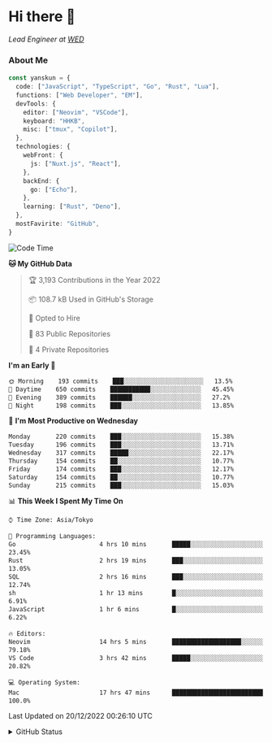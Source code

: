 # Hi there&nbsp;:wave:

_Lead Engineer at [WED](https://github.com/wedinc)_

### About Me

```ts
const yanskun = {
  code: ["JavaScript", "TypeScript", "Go", "Rust", "Lua"],
  functions: ["Web Developer", "EM"],
  devTools: {
    editor: ["Neovim", "VSCode"],
    keyboard: "HHKB",
    misc: ["tmux", "Copilot"],
  },
  technologies: {
    webFront: {
      js: ["Nuxt.js", "React"],
    },
    backEnd: {
      go: ["Echo"],
    },
    learning: ["Rust", "Deno"],
  },
  mostFavirite: "GitHub",
}
```

<!--START_SECTION:waka-->
![Code Time](http://img.shields.io/badge/Code%20Time-30%20hrs%2040%20mins-blue)

**🐱 My GitHub Data** 

> 🏆 3,193 Contributions in the Year 2022
 > 
> 📦 108.7 kB Used in GitHub's Storage 
 > 
> 💼 Opted to Hire
 > 
> 📜 83 Public Repositories 
 > 
> 🔑 4 Private Repositories  
 > 
**I'm an Early 🐤** 

```text
🌞 Morning    193 commits    ███░░░░░░░░░░░░░░░░░░░░░░   13.5% 
🌆 Daytime    650 commits    ███████████░░░░░░░░░░░░░░   45.45% 
🌃 Evening    389 commits    ██████░░░░░░░░░░░░░░░░░░░   27.2% 
🌙 Night      198 commits    ███░░░░░░░░░░░░░░░░░░░░░░   13.85%

```
📅 **I'm Most Productive on Wednesday** 

```text
Monday       220 commits    ███░░░░░░░░░░░░░░░░░░░░░░   15.38% 
Tuesday      196 commits    ███░░░░░░░░░░░░░░░░░░░░░░   13.71% 
Wednesday    317 commits    █████░░░░░░░░░░░░░░░░░░░░   22.17% 
Thursday     154 commits    ██░░░░░░░░░░░░░░░░░░░░░░░   10.77% 
Friday       174 commits    ███░░░░░░░░░░░░░░░░░░░░░░   12.17% 
Saturday     154 commits    ██░░░░░░░░░░░░░░░░░░░░░░░   10.77% 
Sunday       215 commits    ███░░░░░░░░░░░░░░░░░░░░░░   15.03%

```


📊 **This Week I Spent My Time On** 

```text
⌚︎ Time Zone: Asia/Tokyo

💬 Programming Languages: 
Go                       4 hrs 10 mins       █████░░░░░░░░░░░░░░░░░░░░   23.45% 
Rust                     2 hrs 19 mins       ███░░░░░░░░░░░░░░░░░░░░░░   13.05% 
SQL                      2 hrs 16 mins       ███░░░░░░░░░░░░░░░░░░░░░░   12.74% 
sh                       1 hr 13 mins        █░░░░░░░░░░░░░░░░░░░░░░░░   6.91% 
JavaScript               1 hr 6 mins         █░░░░░░░░░░░░░░░░░░░░░░░░   6.22%

🔥 Editors: 
Neovim                   14 hrs 5 mins       ███████████████████░░░░░░   79.18% 
VS Code                  3 hrs 42 mins       █████░░░░░░░░░░░░░░░░░░░░   20.82%

💻 Operating System: 
Mac                      17 hrs 47 mins      █████████████████████████   100.0%

```


 Last Updated on 20/12/2022 00:26:10 UTC
<!--END_SECTION:waka-->

<details>
<summary>GitHub Status</summary>
<picture>
  <source media="(prefers-color-scheme: dark)" srcset="https://raw.githubusercontent.com/yanskun/yanskun/master/profile-summary-card-output/nord_dark/0-profile-details.svg">
 <img src="https://raw.githubusercontent.com/yanskun/yanskun/master/profile-summary-card-output/default/0-profile-details.svg">
</picture>
<br>
<picture>
  <source media="(prefers-color-scheme: dark)" srcset="https://raw.githubusercontent.com/yanskun/yanskun/master/profile-summary-card-output/nord_dark/1-repos-per-language.svg">
 <img src="https://raw.githubusercontent.com/yanskun/yanskun/master/profile-summary-card-output/default/1-repos-per-language.svg">
</picture>
<picture>
  <source media="(prefers-color-scheme: dark)" srcset="https://raw.githubusercontent.com/yanskun/yanskun/master/profile-summary-card-output/nord_dark/2-most-commit-language.svg">
 <img src="https://raw.githubusercontent.com/yanskun/yanskun/master/profile-summary-card-output/default/2-most-commit-language.svg">
</picture>
<br>
<picture>
  <source media="(prefers-color-scheme: dark)" srcset="https://raw.githubusercontent.com/yanskun/yanskun/master/profile-summary-card-output/nord_dark/3-stats.svg">
 <img src="https://raw.githubusercontent.com/yanskun/yanskun/master/profile-summary-card-output/default/3-stats.svg">
</picture>
<picture>
  <source media="(prefers-color-scheme: dark)" srcset="https://raw.githubusercontent.com/yanskun/yanskun/master/profile-summary-card-output/nord_dark/4-productive-time.svg">
 <img src="https://raw.githubusercontent.com/yanskun/yanskun/master/profile-summary-card-output/default/4-productive-time.svg">
</picture>
</details>
